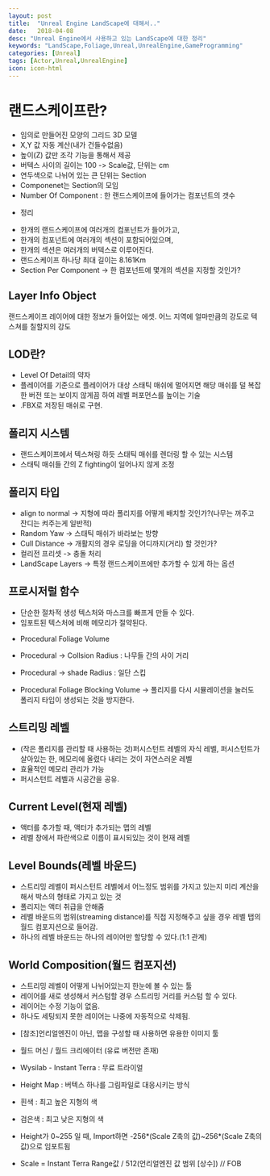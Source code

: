 ```yaml
---
layout: post
title:  "Unreal Engine LandScape에 대해서.."
date:   2018-04-08
desc: "Unreal Engine에서 사용하고 있는 LandScape에 대한 정리"
keywords: "LandScape,Foliage,Unreal,UnrealEngine,GameProgramming"
categories: [Unreal]
tags: [Actor,Unreal,UnrealEngine]
icon: icon-html
---
```


# 랜드스케이프란?
- 임의로 만들어진 모양의 그리드 3D 모델
- X,Y 값 자동 계산(내가 건들수없음)
- 높이(Z) 값만 조각 기능을 통해서 제공
- 버텍스 사이의 길이는 100 -> Scale값, 단위는 cm
- 연두색으로 나뉘어 있는 큰 단위는 Section
- Componenet는 Section의 모임
- Number Of Component : 한 랜드스케이프에 들어가는 컴포넌트의 갯수
* 정리
 - 한개의 랜드스케이프에 여러개의 컴포넌트가 들어가고,
 - 한개의 컴포넌트에 여러개의 섹션이 포함되어있으며,
 - 한개의 섹션은 여러개의 버텍스로 이루어진다.
 - 랜드스케이프 하나당 최대 길이는 8.161Km
 - Section Per Component -> 한 컴포넌트에 몇개의 섹션을 지정할 것인가?

## Layer Info Object
랜드스케이프 레이어에 대한 정보가 들어있는 에셋.
어느 지역에 얼마만큼의 강도로 텍스쳐를 칠할지의 강도

## LOD란?
 - Level Of Detail의 약자
 - 플레이어를 기준으로 플레이어가 대상 스태틱 매쉬에 멀어지면 해당 매쉬를 덜 복잡한 버전 또는 보이지 않게끔 하여 레벨 퍼포먼스를 높이는 기술
 - .FBX로 저장된 매쉬로 구현.

## 폴리지 시스템
 - 랜드스케이프에서 텍스쳐링 하듯 스태틱 매쉬를 렌더링 할 수 있는 시스템
 - 스태틱 매쉬들 간의 Z fighting이 일어나지 않게 조정

## 폴리지 타입
 - align to normal -> 지형에 따라 폴리지를 어떻게 배치할 것인가?(나무는 꺼주고 잔디는 켜주는게 일반적)
 - Random Yaw -> 스태틱 매쉬가 바라보는 방향
 - Cull Distance -> 개활지의 경우 로딩을 어디까지(거리) 할 것인가?
 - 컬리전 프리셋 -> 충돌 처리
 - LandScape Layers -> 특정 랜드스케이프에만 추가할 수 있게 하는 옵션

## 프로시저럴 함수
  - 단순한 절차적 생성 텍스처와 마스크를 빠프게 만들 수 있다.
  - 임포트된 텍스처에 비해 메모리가 절약된다.
* Procedural Foliage Volume

* Procedural -> Collsion Radius : 나무들 간의 사이 거리
* Procedural -> shade Radius : 일단 스킵
* Procedural Foliage Blocking Volume -> 폴리지를 다시 시뮬레이션을 눌러도 폴리지 타입이 생성되는 것을 방지한다.

## 스트리밍 레벨
 - (작은 폴리지를 관리할 때 사용하는 것)퍼시스턴트 레벨의 자식 레벨, 퍼시스턴트가 살아있는 한, 메모리에 올렸다 내리는 것이 자연스러운 레벨
 - 효율적인 메모리 관리가 가능
 - 퍼시스턴트 레벨과 시공간을 공유.

## Current Level(현재 레벨)
 - 액터를 추가할 때, 액터가 추가되는 맵의 레벨
 - 레벨 창에서 파란색으로 이름이 표시되있는 것이 현재 레벨

## Level Bounds(레벨 바운드)
 - 스트리밍 레벨이 퍼시스턴트 레벨에서 어느정도 범위를 가지고 있는지 미리 계산을 해서 박스의 형태로 가지고 있는 것
 - 폴리지는 액터 취급을 안해줌
 - 레벨 바운드의 범위(streaming distance)를 직접 지정해주고 싶을 경우 레벨 탭의 월드 컴포지션으로 들어감.
 - 하나의 레벨 바운드는 하나의 레이어만 할당할 수 있다.(1:1 관계)

## World Composition(월드 컴포지션)
 - 스트리밍 레벨이 어떻게 나뉘어있는지 한눈에 볼 수 있는 툴
 - 레이어를 새로 생성해서 커스텀할 경우 스트리밍 거리를 커스텀 할 수 있다.
 - 레이어는 수정 기능이 없음.
 - 하나도 세팅되지 못한 레이어는 나중에 자동적으로 삭제됨.

* [참조]언리얼엔진이 아닌, 맵을 구성할 때 사용하면 유용한 이미지 툴
 - 월드 머신 / 월드 크리에이터 (유료 버전만 존재)
 - Wysilab - Instant Terra : 무료 트라이얼

 - Height Map : 버텍스 하나를 그림파일로 대응시키는 방식
 - 흰색 : 최고 높은 지형의 색
 - 검은색 : 최고 낮은 지형의 색
 - Height가 0~255 일 때, Import하면 -256*(Scale Z축의 값)~256*(Scale Z축의 값)으로 임포트됨
 - Scale = Instant Terra Range값 / 512(언리얼엔진 값 범위 [상수])
// FOB
